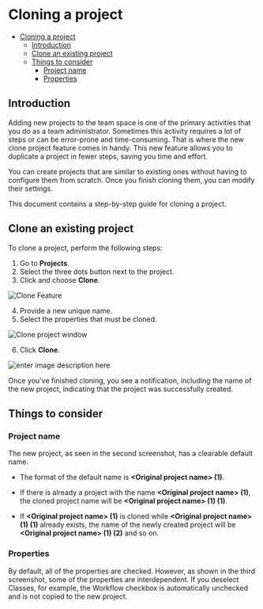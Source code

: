 # Cloning a project
- [Cloning a project](#cloning-a-project)
  - [Introduction](#introduction)
  - [Clone an existing project](#clone-an-existing-project)
  - [Things to consider](#things-to-consider)
    - [Project name](#project-name)
    - [Properties](#properties)

## Introduction
 
Adding new projects to the team space is one of the primary activities that you do as a team administrator. Sometimes this activity requires a lot of steps or can be error-prone and time-consuming. That is where the new clone project feature comes in handy. This new feature allows you to duplicate a project in fewer steps, saving you time and effort.
 
You can create projects that are similar to existing ones without having to configure them from scratch. Once you finish cloning them, you can modify their settings.
 
This document contains a step-by-step guide for cloning a project.

## Clone an existing project

To clone a project, perform the following steps:

1. Go to **Projects**.
2. Select the three dots button next to the project.
3. Click and choose **Clone**.

![Clone Feature](https://user-images.githubusercontent.com/10261553/207786005-4f7c0b08-a834-470e-b008-32d462c8b272.png)

4. Provide a new unique name.
5. Select the properties that must be cloned.

![Clone project window](https://user-images.githubusercontent.com/10261553/207795125-7c978e0b-cf36-49a7-9810-b43535d4f381.png)


6. Click **Clone**.

![enter image description here](https://user-images.githubusercontent.com/10261553/207838145-3e79c971-2c8e-4d73-a45e-1ceda3ad2533.png)

Once you've finished cloning, you see a notification, including the name of the new project, indicating that the project was successfully created.

## Things to consider

### Project name
The new project, as seen in the second screenshot, has a clearable default name.

- The format of the default name is **\<Original project name\> (1)**. 

- If there is already a project with the name **\<Original project
name\> (1)**, the cloned project name will be **\<Original project name\> (1) (1)**. 

- If **\<Original project name\> (1)** is cloned while **\<Original project name\> (1) (1)** already exists, the name of the newly created project will be **\<Original project name\> (1) (2)** and so on.

### Properties

By default, all of the properties are checked. However, as shown in the third screenshot, some of the properties are interdependent. If you deselect Classes, for example, the Workflow checkbox is automatically unchecked and is not copied to the new project.